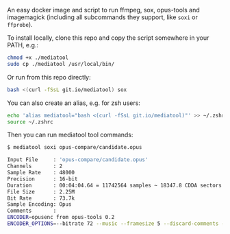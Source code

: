 An easy docker image and script to run ffmpeg, sox, opus-tools and imagemagick (including all subcommands they support, like `soxi` or `ffprobe`).

To install locally, clone this repo and copy the script somewhere in your PATH, e.g.:

```bash
chmod +x ./mediatool
sudo cp ./mediatool /usr/local/bin/
```

Or run from this repo directly:

```bash
bash <(curl -fSsL git.io/mediatool) sox
```

You can also create an alias, e.g. for zsh users:

```bash
echo 'alias mediatool="bash <(curl -fSsL git.io/mediatool)"' >> ~/.zshrc
source ~/.zshrc
```

Then you can run mediatool tool commands:

```bash
$ mediatool soxi opus-compare/candidate.opus 

Input File     : 'opus-compare/candidate.opus'
Channels       : 2
Sample Rate    : 48000
Precision      : 16-bit
Duration       : 00:04:04.64 = 11742564 samples ~ 18347.8 CDDA sectors
File Size      : 2.25M
Bit Rate       : 73.7k
Sample Encoding: Opus
Comments       : 
ENCODER=opusenc from opus-tools 0.2
ENCODER_OPTIONS=--bitrate 72 --music --framesize 5 --discard-comments --discard-pictures
```
